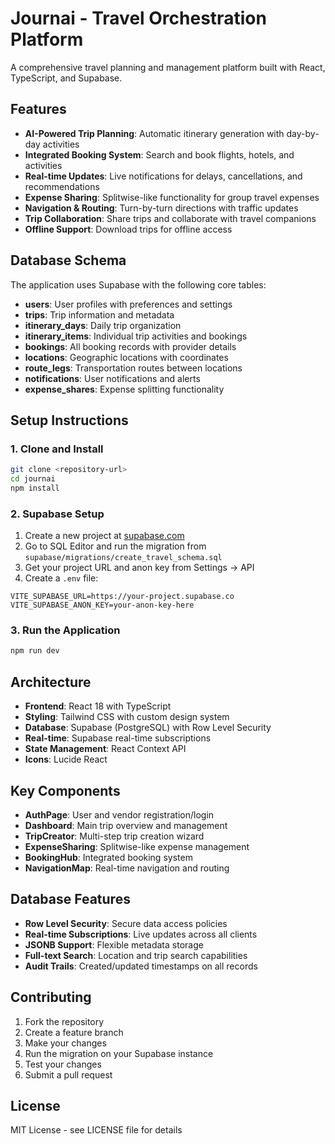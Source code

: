 # Journai - Travel Orchestration Platform

A comprehensive travel planning and management platform built with React, TypeScript, and Supabase.

## Features

- **AI-Powered Trip Planning**: Automatic itinerary generation with day-by-day activities
- **Integrated Booking System**: Search and book flights, hotels, and activities
- **Real-time Updates**: Live notifications for delays, cancellations, and recommendations
- **Expense Sharing**: Splitwise-like functionality for group travel expenses
- **Navigation & Routing**: Turn-by-turn directions with traffic updates
- **Trip Collaboration**: Share trips and collaborate with travel companions
- **Offline Support**: Download trips for offline access

## Database Schema

The application uses Supabase with the following core tables:

- **users**: User profiles with preferences and settings
- **trips**: Trip information and metadata
- **itinerary_days**: Daily trip organization
- **itinerary_items**: Individual trip activities and bookings
- **bookings**: All booking records with provider details
- **locations**: Geographic locations with coordinates
- **route_legs**: Transportation routes between locations
- **notifications**: User notifications and alerts
- **expense_shares**: Expense splitting functionality

## Setup Instructions

### 1. Clone and Install

```bash
git clone <repository-url>
cd journai
npm install
```

### 2. Supabase Setup

1. Create a new project at [supabase.com](https://supabase.com)
2. Go to SQL Editor and run the migration from `supabase/migrations/create_travel_schema.sql`
3. Get your project URL and anon key from Settings → API
4. Create a `.env` file:

```env
VITE_SUPABASE_URL=https://your-project.supabase.co
VITE_SUPABASE_ANON_KEY=your-anon-key-here
```

### 3. Run the Application

```bash
npm run dev
```

## Architecture

- **Frontend**: React 18 with TypeScript
- **Styling**: Tailwind CSS with custom design system
- **Database**: Supabase (PostgreSQL) with Row Level Security
- **Real-time**: Supabase real-time subscriptions
- **State Management**: React Context API
- **Icons**: Lucide React

## Key Components

- **AuthPage**: User and vendor registration/login
- **Dashboard**: Main trip overview and management
- **TripCreator**: Multi-step trip creation wizard
- **ExpenseSharing**: Splitwise-like expense management
- **BookingHub**: Integrated booking system
- **NavigationMap**: Real-time navigation and routing

## Database Features

- **Row Level Security**: Secure data access policies
- **Real-time Subscriptions**: Live updates across all clients
- **JSONB Support**: Flexible metadata storage
- **Full-text Search**: Location and trip search capabilities
- **Audit Trails**: Created/updated timestamps on all records

## Contributing

1. Fork the repository
2. Create a feature branch
3. Make your changes
4. Run the migration on your Supabase instance
5. Test your changes
6. Submit a pull request

## License

MIT License - see LICENSE file for details